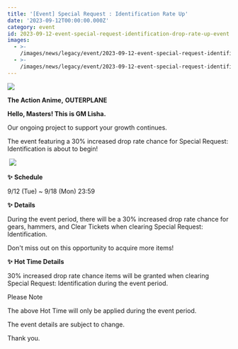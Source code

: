 ```yaml
---
title: '[Event] Special Request : Identification Rate Up'
date: '2023-09-12T00:00:00.000Z'
category: event
id: 2023-09-12-event-special-request-identification-drop-rate-up-event
images:
  - >-
    /images/news/legacy/event/2023-09-12-event-special-request-identification-drop-rate-up-event/5e8b11d80436403c83ae505d61142f62.webp
  - >-
    /images/news/legacy/event/2023-09-12-event-special-request-identification-drop-rate-up-event/f95d0b2689a944e888e7e6da0e4fa552_002.webp
---
```


![](/images/news/legacy/event/2023-09-12-event-special-request-identification-drop-rate-up-event/5e8b11d80436403c83ae505d61142f62.webp)  

**The Action Anime,** **OUTERPLANE**

**Hello, Masters! This is GM Lisha.**

Our ongoing project to support your growth continues.

The event featuring a 30% increased drop rate chance for Special Request: Identification is about to begin!

 ![](/images/news/legacy/event/2023-09-12-event-special-request-identification-drop-rate-up-event/f95d0b2689a944e888e7e6da0e4fa552_002.webp)  

**✨** **Schedule**

9/12 (Tue) ~ 9/18 (Mon) 23:59

**✨** **Details**

During the event period, there will be a 30% increased drop rate chance for gears, hammers, and Clear Tickets when clearing Special Request: Identification.

Don't miss out on this opportunity to acquire more items!

**✨** **Hot Time Details**

30% increased drop rate chance items will be granted when clearing Special Request: Identification during the event period.

Please Note

The above Hot Time will only be applied during the event period.

The event details are subject to change.

Thank you.
